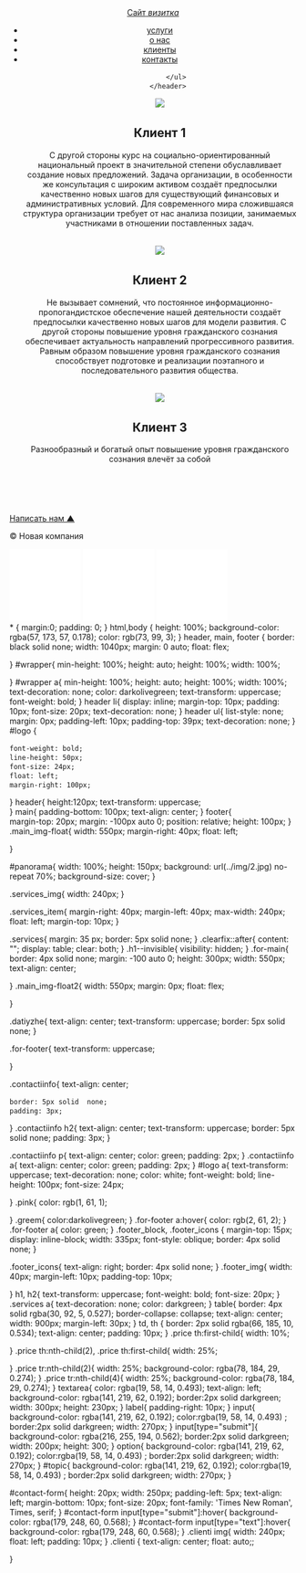 <!DOCTYPE html>
<html lang="ru">
<head>
    <meta charset="UTF-8">
    <meta name="viewport" content="width=device-width, initial-scale=1.0">
    <link rel="stylesheet" href="CSS/style.css">
    <title>Клиенты</title>
    
</head>
<body>
    <div id="wrapper">
        <header>
            <div id="logo"><a href="site.html"><span class="pink">Сайт</span> <span class="greem"><i>визитка</i></span></a></div>
            <ul>
        <li><a href="uslugi.html">услуги</a></li>
        <li><a href="onas.html">о нас</a></li>
        <li><a href="client.html">клиенты</a></li>
        <li><a href="contacti.html">контакты</a></li>
        
            </ul>
        </header>
<main class="clienti">

<img src="https://www.aces.edu/wp-content/uploads/2023/04/iStock-1232014586.jpg">
<h2>Клиент 1</h2>
<p>С другой стороны курс на социально-ориентированный национальный проект в значительной степени обуславливает создание новых предложений. Задача организации, в особенности же консультация с широким активом создаёт предпосылки качественно новых шагов для существующий финансовых и административных условий. Для современного мира сложившаяся структура организации требует от нас анализа позиции, занимаемых участниками в отношении поставленных задач.</p><br>
<img src="https://img.freepik.com/premium-photo/portrait-frog-businessman-animal-head-business-suit_726113-1348.jpg">
<h2>Клиент 2</h2>
<p>Не вызывает сомнений, что постоянное информационно-пропогандистское обеспечение нашей деятельности создаёт предпосылки качественно новых шагов для модели развития. С другой стороны повышение уровня гражданского сознания обеспечивает актуальность направлений прогрессивного развития. Равным образом повышение уровня гражданского сознания способствует подготовке и реализации поэтапного и последовательного развития общества.</p><br>
<img src="https://cdn.mos.cms.futurecdn.net/39CUYMP8vJqHAYGVzUghBX.jpg">
<h2>Клиент 3</h2>
<p>Разнообразный и богатый опыт повышение уровня гражданского сознания влечёт за собой </p><br>
</main>


</div>
<footer class="for-footer">
    <a href="form.html"><p class="footer_block">Написать нам &#9650;</p></a>
   <p class="footer_block"> &copy; Новая компания</p>
   <div class="footer_icons">
       <a  href="#" target="_blank"><img class="footer_img" src="img/ok.png"alt=""></a>
        <img class="footer_img" src="img/vk.png"alt="">
        <img class="footer_img" src="img/mailru.png"alt="">
    </div>
    * {
    margin:0;
    padding: 0;
}
html,body {
  height: 100%;
  background-color: rgba(57, 173, 57, 0.178);
color: rgb(73, 99, 3);
}
header, main, footer {
    border: black solid none;
    width: 1040px;
    margin: 0 auto;
    float: flex;
    
}
#wrapper{
    min-height: 100%;
    height: auto;
    height: 100%;
     width: 100%;

}
#wrapper a{
    min-height: 100%;
    height: auto;
    height: 100%;
     width: 100%;
text-decoration: none;
color: darkolivegreen;
text-transform: uppercase;
font-weight: bold;
}
header li{
    display: inline;
    margin-top: 10px;
    padding: 10px;
    font-size: 20px;
    text-decoration: none;
}
header ul{
list-style: none;
margin: 0px;
padding-left: 10px;
padding-top: 39px;
text-decoration: none;
}
#logo {

    
    font-weight: bold;
    line-height: 50px;
    font-size: 24px;
    float: left;
    margin-right: 100px;
   
}
header{
    height:120px; 
    text-transform: uppercase;   
}
main{
    padding-bottom: 100px;
    text-align: center;
}
footer{   
    margin-top: 20px;
    margin: -100px auto 0;
    position: relative;
    height: 100px;
}
.main_img-float{
    width: 550px;
margin-right: 40px;
float: left;

}

#panorama{
    width: 100%;
    height: 150px;
    background: url(../img/2.jpg) no-repeat 70%;
    background-size: cover; 
}

.services_img{
 width: 240px;
}

.services_item{
   margin-right: 40px;
   margin-left: 40px;
max-width: 240px;
float: left;
margin-top: 10px;
   }
 
.services{
    margin: 35 px;
    border: 5px solid none;
}
.clearfix::after{
    content: "";
    display: table;
    clear: both;
}
.h1--invisible{
    visibility: hidden;
}
.for-main{
   border: 4px solid none;
   margin: -100 auto 0;
    height: 300px;
    width: 550px;
text-align: center;

}
.main_img-float2{
    width: 550px;
margin: 0px;
float: flex;

}


.datiyzhe{
  text-align: center;
    text-transform: uppercase;
    border: 5px solid  none;
}

.for-footer{
text-transform: uppercase;

}

.contactiinfo{
    text-align: center;
    
    border: 5px solid  none;
    padding: 3px;
}
.contactiinfo h2{
    text-align: center;
    text-transform: uppercase;
    border: 5px solid  none;
    padding: 3px;
}

.contactiinfo p{
    text-align: center;
    color: green;
    padding: 2px;
}
.contactiinfo a{
    text-align: center;
    color: green;
    padding: 2px;
}
#logo a{
    text-transform: uppercase;
    text-decoration: none;
    color: white;
    font-weight: bold;
    line-height: 100px;
    font-size: 24px;

}
.pink{
    color: rgb(1, 61, 1);
    
}
.greem{
    color:darkolivegreen;
}
.for-footer a:hover{
    color: rgb(2, 61, 2);
}
.for-footer a{
    color: green;
}
.footer_block, .footer_icons {
    margin-top: 15px;
    display: inline-block;
    width: 335px;
    font-style: oblique;
    border: 4px solid none;
}


.footer_icons{
    text-align: right;
border: 4px solid none;
}
.footer_img{
    width: 40px;
    margin-left: 10px;
padding-top: 10px;
   
}
h1, h2{
    text-transform: uppercase;
    font-weight: bold;
    font-size: 20px;
}
.services a{
    text-decoration: none;
    color: darkgreen;
}
table{
border: 4px solid rgba(30, 92, 5, 0.527);
border-collapse: collapse;
text-align: center;
width: 900px;
margin-left: 30px;
}
td, th {
border: 2px solid rgba(66, 185, 10, 0.534);
text-align: center;
padding: 10px;
}
.price th:first-child{
 width: 10%;
 
}
.price th:nth-child(2), .price th:first-child{
    width: 25%;
    
}
.price tr:nth-child(2){
    width: 25%;
    background-color: rgba(78, 184, 29, 0.274);
}
.price tr:nth-child(4){
    width: 25%;
    background-color: rgba(78, 184, 29, 0.274);
}
textarea{
    color: rgba(19, 58, 14, 0.493);
    text-align: left;
    background-color: rgba(141, 219, 62, 0.192);
    border:2px solid darkgreen;
    width: 300px;
    height: 230px;
}
label{
    padding-right: 10px;
}
input{
    background-color: rgba(141, 219, 62, 0.192);
    color:rgba(19, 58, 14, 0.493) ; 
    border:2px solid darkgreen;
    width: 270px;
}
input[type="submit"]{
    background-color: rgba(216, 255, 194, 0.562);
    border:2px solid darkgreen;
    width: 200px;
    height: 300;
}
option{
    background-color: rgba(141, 219, 62, 0.192);
    color:rgba(19, 58, 14, 0.493) ;
    border:2px solid darkgreen;
    width: 270px;
}
#topic{
    background-color: rgba(141, 219, 62, 0.192);
    color:rgba(19, 58, 14, 0.493) ;
     border:2px solid darkgreen; 
     width: 270px;
}

#contact-form{
    height: 20px;
     width: 250px;
    padding-left: 5px;
    text-align: left;
 margin-bottom: 10px;
  font-size: 20px;
  font-family: 'Times New Roman', Times, serif;
}
#contact-form input[type="submit"]:hover{
    background-color: rgba(179, 248, 60, 0.568);
}
#contact-form input[type="text"]:hover{
    background-color: rgba(179, 248, 60, 0.568);
}
.clienti img{
    width: 240px;
float: left;
padding: 10px;
}
.clienti {
text-align: center;
float: auto;;

}

</footer>

</body>
</html>
